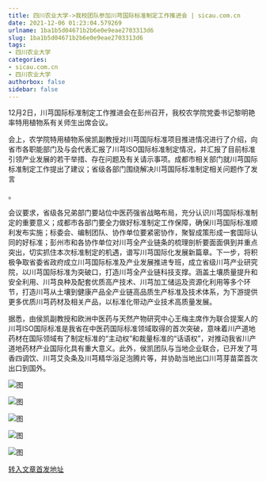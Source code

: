 ```yaml
---
title: 四川农业大学->我校团队参加川芎国际标准制定工作推进会 | sicau.com.cn
date: 2021-12-06 01:23:04.579269
urlname: 1ba1b5d04671b2b6e0e9eae2703313d6
slug: 1ba1b5d04671b2b6e0e9eae2703313d6
tags: 
- 四川农业大学
categories:
- sicau.com.cn
- 四川农业大学
authorbox: false
sidebar: false
---
```

12月2日，川芎国际标准制定工作推进会在彭州召开，我校农学院党委书记黎明艳率特用植物系有关师生出席会议。

会上，农学院特用植物系侯凯副教授对川芎国际标准项目推进情况进行了介绍，向省市各职能部门及与会代表汇报了川芎ISO国际标准制定情况，并汇报了目前标准引领产业发展的若干举措、存在问题及有关请示事项。成都市相关部门就川芎国际标准制定工作提出了建议；省级各部门围绕解决川芎国际标准制定相关问题作了发言
<!--more-->
。

会议要求，省级各兄弟部门要站位中医药强省战略布局，充分认识川芎国际标准制定的重要意义；成都市各部门要全力做好标准制定工作保障，确保川芎国际标准顺利发布实施；标委会、编制团队、协作单位要紧密协作，聚智成策形成一套国际认同的好标准；彭州市和各协作单位对川芎全产业链条的梳理剖析要面面俱到并重点突出，切实抓住本次标准制定的机遇，谱写川芎国际化发展新篇章。下一步，将积极争取省委省政府成立川芎国际标准及产业发展推进专班，成立省级川芎产业研究院，以川芎国际标准为突破口，打造川芎全产业链科技支撑。涵盖土壤质量提升和安全利用、川芎良种及配套优质高产技术、川芎加工储运及资源化利用等多个环节，打造川芎从土壤到健康产品全产业链高品质生产标准及技术体系，为下游提供更多优质川芎药材及相关产品，以标准化带动产业技术高质量发展。

据悉，由侯凯副教授和欧洲中医药与天然产物研究中心王梅主席作为联合提案人的川芎ISO国际标准是我省在中医药国际标准领域取得的首次突破，意味着川产道地药材在国际领域有了制定标准的“主动权”和裁量标准的“话语权”，对推动我省川产道地药材产业国际化具有重大意义。此外，侯凯团队与当地企业联合，已开发了芎香四调饮、川芎艾灸条及川芎精华浴足泡腾片等，并协助当地出口川芎芽苗菜首次出口到国外。

![图](https://news.sicau.edu.cn/__local/4/29/1C/C06DAA69E27010A2B9244BFB84F_C0DF84C8_1B419.jpg)

![图](https://news.sicau.edu.cn/__local/8/78/96/77355039583C3C71850179A9F0C_0767A7EB_11F50.jpg)

![图](https://news.sicau.edu.cn/__local/D/3B/57/DCBE20B15866355105E5B731D24_7918BA36_115F1.jpg)

![图](https://news.sicau.edu.cn/__local/4/96/53/5849633234BDA27BF48C4C54E4E_5600FA97_AD0A.jpg)

![图](https://news.sicau.edu.cn/__local/C/75/82/0198AAE9C8C5851CE0E5FAA4F6E_06ACCE43_26182.jpg)

[转入文章首发地址](https://news.sicau.edu.cn/info/1078/65843.htm)